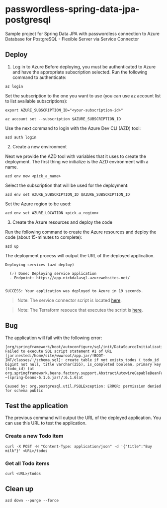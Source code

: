 # passwordless-spring-data-jpa-postgresql

Sample project for Spring Data JPA with passwordless connection to Azure Database for PostgreSQL - Flexible Server via Service Connector

## Deploy

1. Log in to Azure
Before deploying, you must be authenticated to Azure and have the appropriate subscription selected. Run the following command to authenticate:

```
az login
```

Set the subscription to the one you want to use (you can use az account list to list available subscriptions):

```
export AZURE_SUBSCRIPTION_ID="<your-subscription-id>"
```

```
az account set --subscription $AZURE_SUBSCRIPTION_ID
```

Use the next command to login with the Azure Dev CLI (AZD) tool:

```
azd auth login
```

2. Create a new environment

Next we provide the AZD tool with variables that it uses to create the deployment. The first thing we initialize is the AZD environment with a name.

```
azd env new <pick_a_name>
```

Select the subscription that will be used for the deployment:

```
azd env set AZURE_SUBSCRIPTION_ID $AZURE_SUBSCRIPTION_ID
```

Set the Azure region to be used:

```
azd env set AZURE_LOCATION <pick_a_region>
```

3. Create the Azure resources and deploy the code

Run the following command to create the Azure resources and deploy the code (about 15-minutes to complete):

```
azd up
```

The deployment process will output the URL of the deployed application.

```
Deploying services (azd deploy)

  (✓) Done: Deploying service application
  - Endpoint: https://app-nickdalasql.azurewebsites.net/


SUCCESS: Your application was deployed to Azure in 19 seconds.
```

>Note: The service connector script is located [here](https://github.com/nickdala/passwordless-spring-data-jpa-postgresql/blob/main/infra/scripts/setup-service-connector.sh).

>Note: The Terraform resouce that executes the script is [here](https://github.com/nickdala/passwordless-spring-data-jpa-postgresql/blob/main/infra/main.tf#L58).

## Bug

The application will fail with the following error:

```
[org/springframework/boot/autoconfigure/sql/init/DataSourceInitializationConfiguration.class]: Failed to execute SQL script statement #1 of URL [jar:nested:/home/site/wwwroot/app.jar/!BOOT-INF/classes/!/schema.sql]: create table if not exists todos ( todo_id bigint not null, title varchar(255), is_completed boolean, primary key (todo_id) )at org.springframework.beans.factory.support.AbstractAutowireCapableBeanFactory.initializeBean(AbstractAutowireCapableBeanFactory.java:1786) ~[spring-beans-6.1.6.jar!/:6.1.6]at 

Caused by: org.postgresql.util.PSQLException: ERROR: permission denied for schema public 
```

## Test the application

The previous command will output the URL of the deployed application. You can use this URL to test the application.

### Create a new Todo item

```
curl -X POST -H "Content-Type: application/json" -d '{"title":"Buy milk"}' <URL>/todos
```

### Get all Todo items

```
curl <URL>/todos
```

## Clean up

```
azd down --purge --force
```
